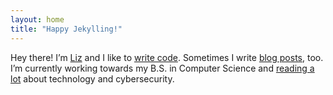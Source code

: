 ```yaml
---
layout: home
title: "Happy Jekylling!"
---
```

Hey there! I’m [Liz](#) and I like to [write code](#). Sometimes I write [blog posts](#), too. I’m currently working towards my B.S. in Computer Science and [reading a lot](#) about technology and cybersecurity.